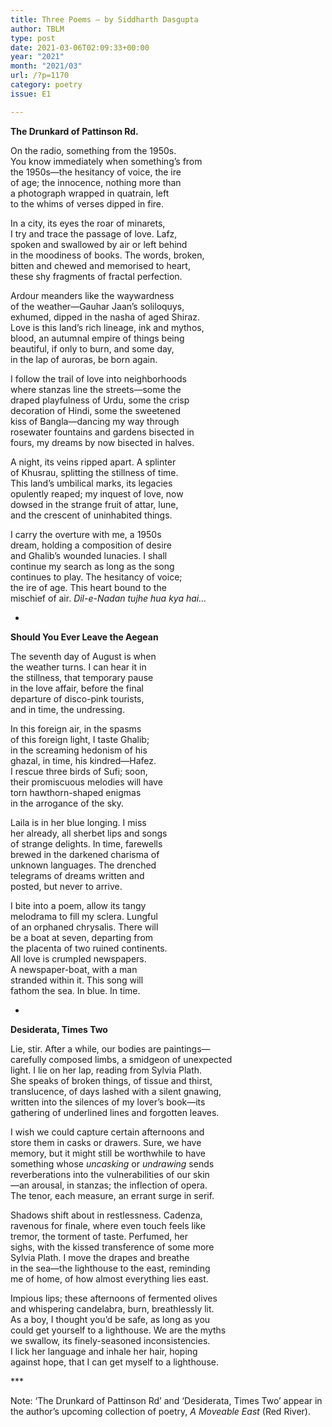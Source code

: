 ```yaml
---
title: Three Poems – by Siddharth Dasgupta
author: TBLM
type: post
date: 2021-03-06T02:09:33+00:00
year: "2021"
month: "2021/03"
url: /?p=1170
category: poetry
issue: E1

---
```

**The Drunkard of Pattinson Rd.**

On the radio, something from the 1950s.  
You know immediately when something’s from  
the 1950s—the hesitancy of voice, the ire  
of age; the innocence, nothing more than  
a photograph wrapped in quatrain, left  
to the whims of verses dipped in fire.

In a city, its eyes the roar of minarets,  
I try and trace the passage of love. Lafz,  
spoken and swallowed by air or left behind  
in the moodiness of books. The words, broken,  
bitten and chewed and memorised to heart,  
these shy fragments of fractal perfection.

Ardour meanders like the waywardness  
of the weather—Gauhar Jaan’s soliloquys,  
exhumed, dipped in the nasha of aged Shiraz.  
Love is this land’s rich lineage, ink and mythos,  
blood, an autumnal empire of things being  
beautiful, if only to burn, and some day,  
in the lap of auroras, be born again.

I follow the trail of love into neighborhoods  
where stanzas line the streets—some the  
draped playfulness of Urdu, some the crisp  
decoration of Hindi, some the sweetened  
kiss of Bangla—dancing my way through  
rosewater fountains and gardens bisected in  
fours, my dreams by now bisected in halves.

A night, its veins ripped apart. A splinter  
of Khusrau, splitting the stillness of time.  
This land’s umbilical marks, its legacies  
opulently reaped; my inquest of love, now  
dowsed in the strange fruit of attar, lune,  
and the crescent of uninhabited things.

I carry the overture with me, a 1950s  
dream, holding a composition of desire  
and Ghalib’s wounded lunacies. I shall  
continue my search as long as the song  
continues to play. The hesitancy of voice;  
the ire of age. This heart bound to the  
mischief of air. _Dil-e-Nadan tujhe hua kya hai…_

*

**Should You Ever Leave the Aegean**

The seventh day of August is when  
the weather turns. I can hear it in  
the stillness, that temporary pause  
in the love affair, before the final  
departure of disco-pink tourists,  
and in time, the undressing.

In this foreign air, in the spasms  
of this foreign light, I taste Ghalib;  
in the screaming hedonism of his  
ghazal, in time, his kindred—Hafez.  
I rescue three birds of Sufi; soon,  
their promiscuous melodies will have  
torn hawthorn-shaped enigmas  
in the arrogance of the sky.

Laila is in her blue longing. I miss  
her already, all sherbet lips and songs  
of strange delights. In time, farewells  
brewed in the darkened charisma of  
unknown languages. The drenched  
telegrams of dreams written and  
posted, but never to arrive.

I bite into a poem, allow its tangy  
melodrama to fill my sclera. Lungful  
of an orphaned chrysalis. There will  
be a boat at seven, departing from  
the placenta of two ruined continents.  
All love is crumpled newspapers.  
A newspaper-boat, with a man  
stranded within it. This song will  
fathom the sea. In blue. In time.

*

**Desiderata, Times Two**

Lie, stir. After a while, our bodies are paintings—  
carefully composed limbs, a smidgeon of unexpected  
light. I lie on her lap, reading from Sylvia Plath.  
She speaks of broken things, of tissue and thirst,  
translucence, of days lashed with a silent gnawing,  
written into the silences of my lover’s book—its  
gathering of underlined lines and forgotten leaves.

I wish we could capture certain afternoons and  
store them in casks or drawers. Sure, we have  
memory, but it might still be worthwhile to have  
something whose _uncasking_ or _undrawing_ sends  
reverberations into the vulnerabilities of our skin  
—an arousal, in stanzas; the inflection of opera.  
The tenor, each measure, an errant surge in serif.

Shadows shift about in restlessness. Cadenza,  
ravenous for finale, where even touch feels like  
tremor, the torment of taste. Perfumed, her  
sighs, with the kissed transference of some more  
Sylvia Plath. I move the drapes and breathe  
in the sea—the lighthouse to the east, reminding  
me of home, of how almost everything lies east.

Impious lips; these afternoons of fermented olives  
and whispering candelabra, burn, breathlessly lit.  
As a boy, I thought you’d be safe, as long as you  
could get yourself to a lighthouse. We are the myths  
we swallow, its finely-seasoned inconsistencies.  
I lick her language and inhale her hair, hoping  
against hope, that I can get myself to a lighthouse.

\***

Note: &#8216;The Drunkard of Pattinson Rd&#8217; and &#8216;Desiderata, Times Two&#8217; appear in the author&#8217;s upcoming collection of poetry, _A Moveable East_ (Red River).
